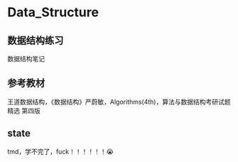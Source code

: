 # Data_Structure

## 数据结构练习

数据结构笔记

## 参考教材

王道数据结构，《数据结构》严蔚敏，Algorithms(4th)，算法与数据结构考研试题精选 第四版

## state

tmd，学不完了，fuck！！！！！！:sob:
